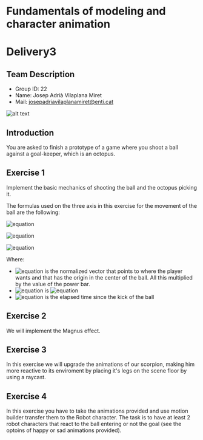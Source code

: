 # Fundamentals of modeling and character animation
# Delivery3

## Team Description
- Group ID: 22
- Name: Josep Adrià Vilaplana Miret
- Mail: josepadriavilaplanamiret@enti.cat

![alt text](https://s3-eu-west-1.amazonaws.com/classlife/profile/student/2018/10/thumbnail/201810031413IMG_20181003_141153.jpg)


## Introduction
You are asked to finish a prototype of a game where you shoot a ball against a goal-keeper, which
is an octopus.

## Exercise 1
Implement the basic mechanics of shooting the ball and the octopus picking it.

The formulas used on the three axis in this exercise for the movement of the ball are the following:

![equation](http://www.sciweavers.org/upload/Tex2Img_1611351341/render.png)

![equation](http://www.sciweavers.org/upload/Tex2Img_1611351103/render.png)

![equation](http://www.sciweavers.org/upload/Tex2Img_1611351450/render.png)

Where: 

- ![equation](http://www.sciweavers.org/upload/Tex2Img_1611351634/render.png) is the normalized vector that points to where the player wants and that has the origin in the center of the ball. All this multiplied by the value of the power bar.
- ![equation](http://www.sciweavers.org/upload/Tex2Img_1611351962/render.png) is ![equation](http://www.sciweavers.org/upload/Tex2Img_1611352049/render.png)
- ![equation](http://www.sciweavers.org/upload/Tex2Img_1611352175/render.png) is the elapsed time since the kick of the ball

## Exercise 2
We will implement the Magnus effect.

## Exercise 3
In this exercise we will upgrade the animations of our scorpion, making him more reactive to its
enviroment by placing it's legs on the scene floor by using a raycast. 

## Exercise 4
In this exercise you have to take the animations provided and use motion builder transfer them to
the Robot character. The task is to have at least 2 robot characters that react to the ball entering
or not the goal (see the optoins of happy or sad animations provided).